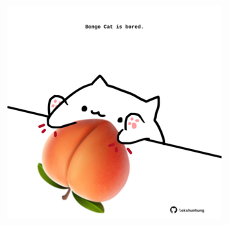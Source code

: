 <!-- built at 26/02/2024, 23:00:53 UTC -->
<p align="center">
  <img width="500" height="500" src="./ReadmeImage.svg">
</p>
